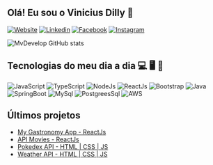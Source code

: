 
## Olá! Eu sou o Vinicius Dilly 👋

[![Website](https://img.shields.io/badge/website-000000?style=for-the-badge&logo=About.me&logoColor=white)](https://portfolio-00-two.vercel.app/)
[![Linkedin](https://img.shields.io/badge/LinkedIn-0077B5?style=for-the-badge&logo=linkedin&logoColor=white)](https://www.linkedin.com/in/mvdevelop/)
[![Facebook](https://img.shields.io/badge/Facebook-1877F2?style=for-the-badge&logo=facebook&logoColor=white)]()
[![Instagram](https://img.shields.io/badge/Instagram-E4405F?style=for-the-badge&logo=instagram&logoColor=white)]()

![MvDevelop GitHub stats](https://github-readme-stats.vercel.app/api?username=MvDevelop&show_icons=true&theme=tokyonight)

## Tecnologias do meu dia a dia 💻 🖥️ 💾

![JavaScript](https://img.shields.io/badge/JavaScript-F7DF1E?style=for-the-badge&logo=javascript&logoColor=black)
![TypeScript](https://img.shields.io/badge/TypeScript-007ACC?style=for-the-badge&logo=typescript&logoColor=white)
![NodeJs](https://img.shields.io/badge/Node.js-43853D?style=for-the-badge&logo=node.js&logoColor=white)
![ReactJs](https://img.shields.io/badge/React-20232A?style=for-the-badge&logo=react&logoColor=61DAFB)
![Bootstrap](https://img.shields.io/badge/Bootstrap-563D7C?style=for-the-badge&logo=bootstrap&logoColor=white)
![Java](https://img.shields.io/badge/Java-ED8B00?style=for-the-badge&logo=openjdk&logoColor=white)
![SpringBoot](https://img.shields.io/badge/Spring-6DB33F?style=for-the-badge&logo=spring&logoColor=white)
![MySql](https://img.shields.io/badge/MySQL-005C84?style=for-the-badge&logo=mysql&logoColor=white)
![PostgreesSql](https://img.shields.io/badge/PostgreSQL-316192?style=for-the-badge&logo=postgresql&logoColor=white)
![AWS](https://img.shields.io/badge/Amazon_AWS-FF9900?style=for-the-badge&logo=amazonaws&logoColor=white)

## Últimos projetos

- [My Gastronomy App - ReactJs](https://my-gastronomy-app.vercel.app/)
- [API Movies - ReactJs](https://movielib-navy.vercel.app/)
- [Pokedex API - HTML | CSS | JS](https://mvdevelop.github.io/Pokedex_API/)
- [Weather API - HTML | CSS | JS](https://wf-app-ten.vercel.app/)


